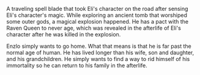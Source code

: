A traveling spell blade that took Eli's character on the road after sensing Eli's character's magic. While exploring an ancient tomb that worshiped some outer gods, a magical explosion happened. He has a pact with the Raven Queen to never age, which was revealed in the afterlife of Eli's character after he was killed in the explosion. 

Enzlo simply wants to go home. What that means is that he is far past the normal age of human. He has lived longer than his wife, son and daughter, and his grandchildren. He simply wants to find a way to rid himself of his immortality so he can return to his family in the afterlife.